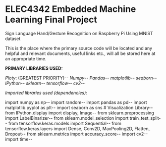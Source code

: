 # ELEC4342 Embedded Machine Learning Final Project 

Sign Language Hand/Gesture Recognition on Raspberry Pi Using MNIST dataset

This is the place where the primary source code will be located and any helpful and relevant documents, useful links etc., will all be stored here at an appropriate time. 

**PRIMARY LIBRARIES USED:** 

*Ploty*: (GREATEST PRIORITY)--
*Numpy*--
*Pandas*--
*matplotlib*--
*seaborn*--
*IPython*--
*sklearn*--
*tensorflow*--
*cv2*--

*Imported libraries used (dependencies):* 

import numpy as np--
import random--
import pandas as pd--
import matplotlib.pyplot as plt--
import seaborn as sns # Visualization Library--
from IPython.display import display, Image--
from sklearn.preprocessing import LabelBinarizer--
from sklearn.model_selection import train_test_split--
from tensorflow.keras.models import Sequential--
from tensorflow.keras.layers import Dense, Conv2D, MaxPooling2D, Flatten, Dropout--
from sklearn.metrics import accuracy_score--
import cv2--
import time--








